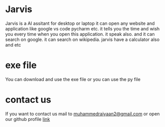 # Jarvis
Jarvis is a AI assitant for desktop or laptop it can open any website and application like google vs code pycharm etc. it tells you the time and wish you every time when you open this application. it speak also. and it can search on google. it can search on wikipedia. jarvis have a calculator also and etc
# exe file
You can download and use the exe file or you can use the py file
# contact us
If you want to contact us mail to muhammedraiyaan2@gmail.com or open our github profile [link](https://github.com/muhammedraiyaan2)
